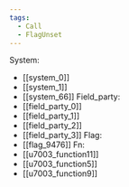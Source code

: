 ```yaml
---
tags:
  - Call
  - FlagUnset
---
```

System:
- [[system_0]]
- [[system_1]]
- [[system_66]]
Field_party:
- [[field_party_0]]
- [[field_party_1]]
- [[field_party_2]]
- [[field_party_3]]
Flag:
- [[flag_9476]]
Fn:
- [[u7003_function11]]
- [[u7003_function5]]
- [[u7003_function9]]

